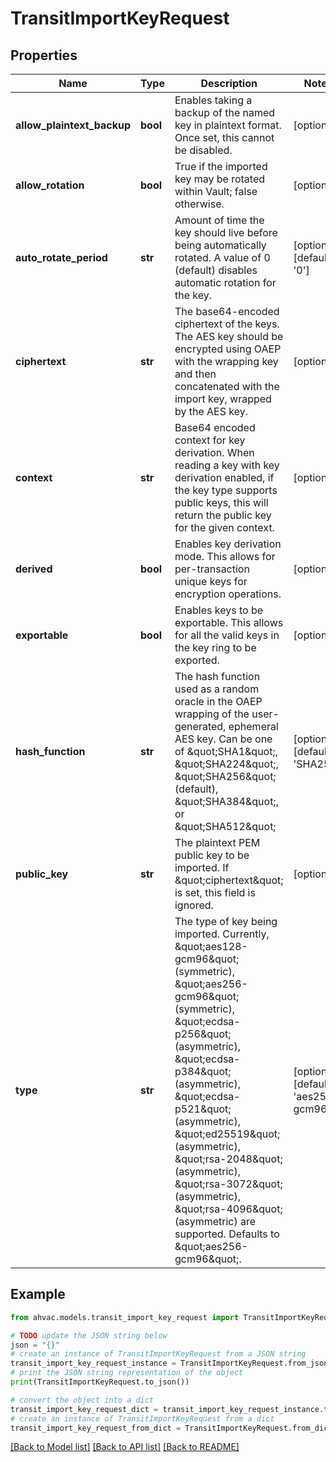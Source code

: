 # TransitImportKeyRequest


## Properties

Name | Type | Description | Notes
------------ | ------------- | ------------- | -------------
**allow_plaintext_backup** | **bool** | Enables taking a backup of the named key in plaintext format. Once set, this cannot be disabled. | [optional] 
**allow_rotation** | **bool** | True if the imported key may be rotated within Vault; false otherwise. | [optional] 
**auto_rotate_period** | **str** | Amount of time the key should live before being automatically rotated. A value of 0 (default) disables automatic rotation for the key. | [optional] [default to '0']
**ciphertext** | **str** | The base64-encoded ciphertext of the keys. The AES key should be encrypted using OAEP with the wrapping key and then concatenated with the import key, wrapped by the AES key. | [optional] 
**context** | **str** | Base64 encoded context for key derivation. When reading a key with key derivation enabled, if the key type supports public keys, this will return the public key for the given context. | [optional] 
**derived** | **bool** | Enables key derivation mode. This allows for per-transaction unique keys for encryption operations. | [optional] 
**exportable** | **bool** | Enables keys to be exportable. This allows for all the valid keys in the key ring to be exported. | [optional] 
**hash_function** | **str** | The hash function used as a random oracle in the OAEP wrapping of the user-generated, ephemeral AES key. Can be one of \&quot;SHA1\&quot;, \&quot;SHA224\&quot;, \&quot;SHA256\&quot; (default), \&quot;SHA384\&quot;, or \&quot;SHA512\&quot; | [optional] [default to 'SHA256']
**public_key** | **str** | The plaintext PEM public key to be imported. If \&quot;ciphertext\&quot; is set, this field is ignored. | [optional] 
**type** | **str** | The type of key being imported. Currently, \&quot;aes128-gcm96\&quot; (symmetric), \&quot;aes256-gcm96\&quot; (symmetric), \&quot;ecdsa-p256\&quot; (asymmetric), \&quot;ecdsa-p384\&quot; (asymmetric), \&quot;ecdsa-p521\&quot; (asymmetric), \&quot;ed25519\&quot; (asymmetric), \&quot;rsa-2048\&quot; (asymmetric), \&quot;rsa-3072\&quot; (asymmetric), \&quot;rsa-4096\&quot; (asymmetric) are supported. Defaults to \&quot;aes256-gcm96\&quot;. | [optional] [default to 'aes256-gcm96']

## Example

```python
from ahvac.models.transit_import_key_request import TransitImportKeyRequest

# TODO update the JSON string below
json = "{}"
# create an instance of TransitImportKeyRequest from a JSON string
transit_import_key_request_instance = TransitImportKeyRequest.from_json(json)
# print the JSON string representation of the object
print(TransitImportKeyRequest.to_json())

# convert the object into a dict
transit_import_key_request_dict = transit_import_key_request_instance.to_dict()
# create an instance of TransitImportKeyRequest from a dict
transit_import_key_request_from_dict = TransitImportKeyRequest.from_dict(transit_import_key_request_dict)
```
[[Back to Model list]](../README.md#documentation-for-models) [[Back to API list]](../README.md#documentation-for-api-endpoints) [[Back to README]](../README.md)


